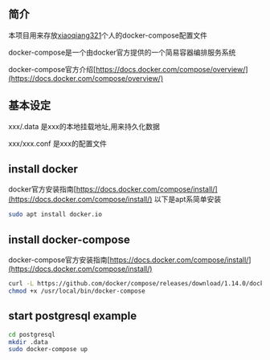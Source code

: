 ## 简介
本项目用来存放[xiaoqiang321](https://github.com/xiaoqiang321)个人的docker-compose配置文件

docker-compose是一个由docker官方提供的一个简易容器编排服务系统

docker-compose官方介绍[https://docs.docker.com/compose/overview/](https://docs.docker.com/compose/overview/)

## 基本设定
xxx/.data 是xxx的本地挂载地址,用来持久化数据

xxx/xxx.conf 是xxx的配置文件

## install docker
docker官方安装指南[https://docs.docker.com/compose/install/](https://docs.docker.com/compose/install/)
以下是apt系简单安装
```bash
sudo apt install docker.io
```

## install docker-compose
docker-compose官方安装指南[https://docs.docker.com/compose/install/](https://docs.docker.com/compose/install/)

```bash
curl -L https://github.com/docker/compose/releases/download/1.14.0/docker-compose-`uname -s`-`uname -m` > /usr/local/bin/docker-compose
chmod +x /usr/local/bin/docker-compose
```

## start postgresql example


```bash
cd postgresql
mkdir .data
sudo docker-compose up
```